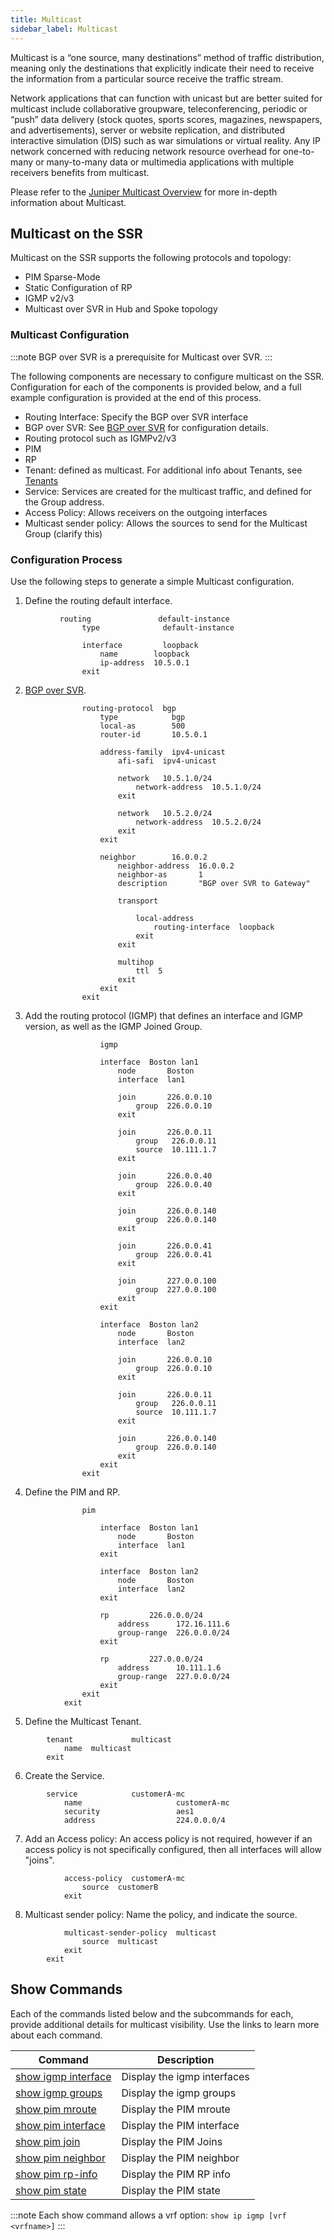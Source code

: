 ```yaml
---
title: Multicast
sidebar_label: Multicast
---
```


Multicast is a “one source, many destinations” method of traffic distribution, meaning only the destinations that explicitly indicate their need to receive the information from a particular source receive the traffic stream.

Network applications that can function with unicast but are better suited for multicast include collaborative groupware, teleconferencing, periodic or “push” data delivery (stock quotes, sports scores, magazines, newspapers, and advertisements), server or website replication, and distributed interactive simulation (DIS) such as war simulations or virtual reality. Any IP network concerned with reducing network resource overhead for one-to-many or many-to-many data or multimedia applications with multiple receivers benefits from multicast.

Please refer to the [Juniper Multicast Overview](https://www.juniper.net/documentation/us/en/software/junos/multicast/topics/concept/multicast-ip-overview.html) for more in-depth information about Multicast. 

## Multicast on the SSR 

Multicast on the SSR supports the following protocols and topology: 

- PIM Sparse-Mode
- Static Configuration of RP
- IGMP v2/v3
- Multicast over SVR in Hub and Spoke topology

### Multicast Configuration

:::note
BGP over SVR is a prerequisite for Multicast over SVR.
:::

The following components are necessary to configure multicast on the SSR. Configuration for each of the components is provided below, and a full example configuration is provided at the end of this process. 

- Routing Interface: Specify the BGP over SVR interface
- BGP over SVR: See [BGP over SVR](config_bgp.md#bgp-over-svr-bgposvr) for configuration details. 
- Routing protocol such as IGMPv2/v3
- PIM
- RP
- Tenant: defined as multicast. For additional info about Tenants, see [Tenants](config_tenants/md)
- Service: Services are created for the multicast traffic, and defined for the Group address.
- Access Policy: Allows receivers on the outgoing interfaces
- Multicast sender policy: Allows the sources to send for the Multicast Group (clarify this) 

### Configuration Process

Use the following steps to generate a simple Multicast configuration. 

1. Define the routing default interface.
``` 
           routing               default-instance
                type              default-instance

                interface         loopback
                    name        loopback
                    ip-address  10.5.0.1
                exit
```
2. [BGP over SVR](config_bgp#bgp-over-svr-bgposvr). 
```
                routing-protocol  bgp
                    type            bgp
                    local-as        500
                    router-id       10.5.0.1

                    address-family  ipv4-unicast
                        afi-safi  ipv4-unicast

                        network   10.5.1.0/24
                            network-address  10.5.1.0/24
                        exit

                        network   10.5.2.0/24
                            network-address  10.5.2.0/24
                        exit
                    exit

                    neighbor        16.0.0.2
                        neighbor-address  16.0.0.2
                        neighbor-as       1
                        description       "BGP over SVR to Gateway"

                        transport

                            local-address
                                routing-interface  loopback
                            exit
                        exit

                        multihop
                            ttl  5
                        exit
                    exit
                exit
```
3. Add the routing protocol (IGMP) that defines an interface and IGMP version, as well as the IGMP Joined Group.
```
				    igmp

                    interface  Boston lan1
                        node       Boston
                        interface  lan1

                        join       226.0.0.10
                            group  226.0.0.10
                        exit

                        join       226.0.0.11
                            group   226.0.0.11
                            source  10.111.1.7
                        exit

                        join       226.0.0.40
                            group  226.0.0.40
                        exit

                        join       226.0.0.140
                            group  226.0.0.140
                        exit

                        join       226.0.0.41
                            group  226.0.0.41
                        exit

                        join       227.0.0.100
                            group  227.0.0.100
                        exit
                    exit

                    interface  Boston lan2
                        node       Boston
                        interface  lan2

                        join       226.0.0.10
                            group  226.0.0.10
                        exit

                        join       226.0.0.11
                            group   226.0.0.11
                            source  10.111.1.7
                        exit

                        join       226.0.0.140
                            group  226.0.0.140
                        exit
                    exit
                exit
```
4. Define the PIM and RP.
```
                pim

                    interface  Boston lan1
                        node       Boston
                        interface  lan1
                    exit

                    interface  Boston lan2
                        node       Boston
                        interface  lan2
                    exit

                    rp         226.0.0.0/24
                        address      172.16.111.6
                        group-range  226.0.0.0/24
                    exit

                    rp         227.0.0.0/24
                        address      10.111.1.6
                        group-range  227.0.0.0/24
                    exit
                exit
            exit
```
5. Define the Multicast Tenant.
```
        tenant             multicast
            name  multicast
        exit
```
6. Create the Service. 
```
        service            customerA-mc
            name                     customerA-mc
            security                 aes1
            address                  224.0.0.0/4
```
7. Add an Access policy: An access policy is not required, however if an access policy is not specifically configured, then all interfaces will allow "joins".
```
            access-policy  customerA-mc
                source  customerB
            exit
```
8. Multicast sender policy: Name the policy, and indicate the source.
```
            multicast-sender-policy  multicast
                source  multicast
            exit
        exit
```

## Show Commands

Each of the commands listed below and the subcommands for each, provide additional details for multicast visibility. Use the links to learn more about each command.

| Command | Description |
| ------- | ----------- |
| [show igmp interface](cli_reference.md#show-igmp-interface) | Display the igmp interfaces | 
| [show igmp groups](cli_reference.md#show-igmp-groups) | Display the igmp groups | 
| [show pim mroute](cli_reference.md#show-pim-mroute) | Display the PIM mroute | 
| [show pim interface](cli_reference.md#show-pim-interface) | Display the PIM interface | 
| [show pim join](cli_reference.md#show-pim-join) | Display the PIM Joins | 
| [show pim neighbor](cli_reference.md#show-pim-neighbor) | Display the PIM neighbor |
| [show pim rp-info](cli_reference.md#show-pim-rp-info) | Display the PIM RP info | 
| [show pim state](cli_reference.md#show-pim-state) | Display the PIM state | 

:::note
Each show command allows a vrf option:
`show ip igmp [vrf <vrfname>]` 
:::


